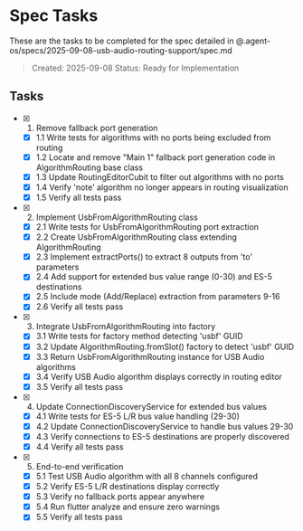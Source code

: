 # Spec Tasks

These are the tasks to be completed for the spec detailed in @.agent-os/specs/2025-09-08-usb-audio-routing-support/spec.md

> Created: 2025-09-08
> Status: Ready for Implementation

## Tasks

- [x] 1. Remove fallback port generation
  - [x] 1.1 Write tests for algorithms with no ports being excluded from routing
  - [x] 1.2 Locate and remove "Main 1" fallback port generation code in AlgorithmRouting base class
  - [x] 1.3 Update RoutingEditorCubit to filter out algorithms with no ports
  - [x] 1.4 Verify 'note' algorithm no longer appears in routing visualization
  - [x] 1.5 Verify all tests pass

- [x] 2. Implement UsbFromAlgorithmRouting class
  - [x] 2.1 Write tests for UsbFromAlgorithmRouting port extraction
  - [x] 2.2 Create UsbFromAlgorithmRouting class extending AlgorithmRouting
  - [x] 2.3 Implement extractPorts() to extract 8 outputs from 'to' parameters
  - [x] 2.4 Add support for extended bus value range (0-30) and ES-5 destinations
  - [x] 2.5 Include mode (Add/Replace) extraction from parameters 9-16
  - [x] 2.6 Verify all tests pass

- [x] 3. Integrate UsbFromAlgorithmRouting into factory
  - [x] 3.1 Write tests for factory method detecting 'usbf' GUID
  - [x] 3.2 Update AlgorithmRouting.fromSlot() factory to detect 'usbf' GUID
  - [x] 3.3 Return UsbFromAlgorithmRouting instance for USB Audio algorithms
  - [x] 3.4 Verify USB Audio algorithm displays correctly in routing editor
  - [x] 3.5 Verify all tests pass

- [x] 4. Update ConnectionDiscoveryService for extended bus values
  - [x] 4.1 Write tests for ES-5 L/R bus value handling (29-30)
  - [x] 4.2 Update ConnectionDiscoveryService to handle bus values 29-30
  - [x] 4.3 Verify connections to ES-5 destinations are properly discovered
  - [x] 4.4 Verify all tests pass

- [x] 5. End-to-end verification
  - [x] 5.1 Test USB Audio algorithm with all 8 channels configured
  - [x] 5.2 Verify ES-5 L/R destinations display correctly
  - [x] 5.3 Verify no fallback ports appear anywhere
  - [x] 5.4 Run flutter analyze and ensure zero warnings
  - [x] 5.5 Verify all tests pass